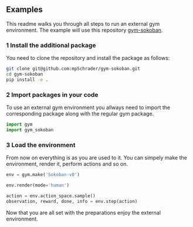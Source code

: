 ## Examples

This readme walks you through all steps to run an external gym environment. 
The example will use this repository [gym-sokoban](https://github.com/mpSchrader/gym-sokoban/).

### 1 Install the additional package
You need to clone the repository and install the package as follows:
```Bash
git clone git@github.com:mpSchrader/gym-sokoban.git
cd gym-sokoban
pip install -e .
```
### 2 Import packages in your code

To use an external gym environment you allways need to import the corresponding package along with the regular gym package.
```Python
import gym
import gym_sokoban
```

### 3 Load the environment
From now on everything is as you are used to it. You can simpely make the environment, render it, perform actions and so on.

```Python
env = gym.make('Sokoban-v0')

env.render(mode='human')

action = env.action_space.sample()
observation, reward, done, info = env.step(action)
```
Now that you are all set with the preparations enjoy the external environment.

